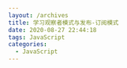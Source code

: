 ```yaml
---
layout: /archives
title: 学习观察者模式与发布-订阅模式
date: 2020-08-27 22:44:18
tags: JavaScript
categories:
  - JavaScript
---
```

